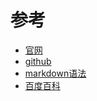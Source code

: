 # 参考
* [官网](https://www.gitbook.com)
* [github](https://github.com/GitbookIO/gitbook)
* [markdown语法](http://www.markdown.cn/)
* [百度百科](https://baike.baidu.com/item/markdown)